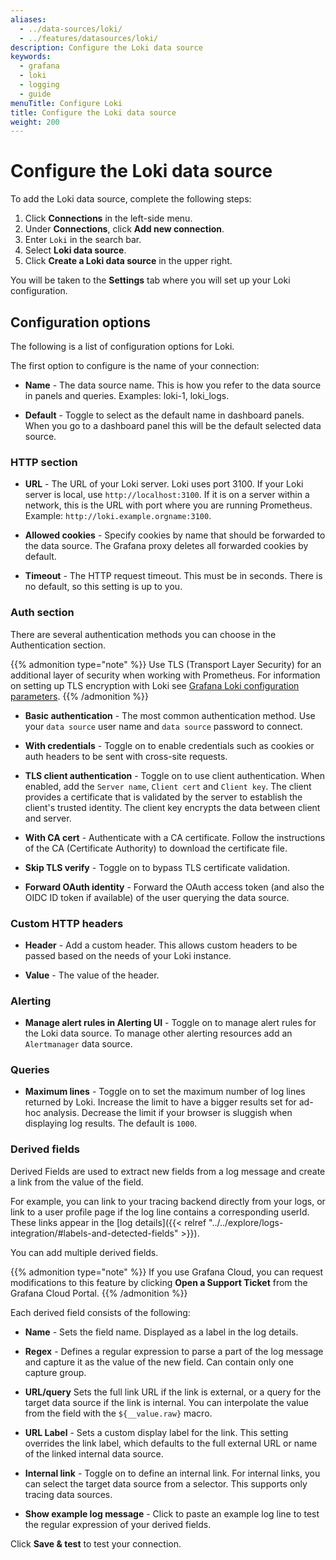 ```yaml
---
aliases:
  - ../data-sources/loki/
  - ../features/datasources/loki/
description: Configure the Loki data source
keywords:
  - grafana
  - loki
  - logging
  - guide
menuTitle: Configure Loki
title: Configure the Loki data source
weight: 200
---
```


# Configure the Loki data source

To add the Loki data source, complete the following steps:

1. Click **Connections** in the left-side menu.
1. Under **Connections**, click **Add new connection**.
1. Enter `Loki` in the search bar.
1. Select **Loki data source**.
1. Click **Create a Loki data source** in the upper right.

You will be taken to the **Settings** tab where you will set up your Loki configuration.

## Configuration options

The following is a list of configuration options for Loki.

The first option to configure is the name of your connection:

- **Name** - The data source name. This is how you refer to the data source in panels and queries. Examples: loki-1, loki_logs.

- **Default** - Toggle to select as the default name in dashboard panels. When you go to a dashboard panel this will be the default selected data source.

### HTTP section

- **URL** - The URL of your Loki server. Loki uses port 3100. If your Loki server is local, use `http://localhost:3100`. If it is on a server within a network, this is the URL with port where you are running Prometheus. Example: `http://loki.example.orgname:3100`.

- **Allowed cookies** - Specify cookies by name that should be forwarded to the data source. The Grafana proxy deletes all forwarded cookies by default.

- **Timeout** - The HTTP request timeout. This must be in seconds. There is no default, so this setting is up to you.

### Auth section

There are several authentication methods you can choose in the Authentication section.

{{% admonition type="note" %}}
Use TLS (Transport Layer Security) for an additional layer of security when working with Prometheus. For information on setting up TLS encryption with Loki see [Grafana Loki configuration parameters](https://grafana.com/docs/loki/latest/configuration/).
{{% /admonition %}}

- **Basic authentication** - The most common authentication method. Use your `data source` user name and `data source` password to connect.

- **With credentials** - Toggle on to enable credentials such as cookies or auth headers to be sent with cross-site requests.

- **TLS client authentication** - Toggle on to use client authentication. When enabled, add the `Server name`, `Client cert` and `Client key`. The client provides a certificate that is validated by the server to establish the client's trusted identity. The client key encrypts the data between client and server.

- **With CA cert** - Authenticate with a CA certificate. Follow the instructions of the CA (Certificate Authority) to download the certificate file.

- **Skip TLS verify** - Toggle on to bypass TLS certificate validation.

- **Forward OAuth identity** - Forward the OAuth access token (and also the OIDC ID token if available) of the user querying the data source.

### Custom HTTP headers

- **Header** - Add a custom header. This allows custom headers to be passed based on the needs of your Loki instance.

- **Value** - The value of the header.

### Alerting

- **Manage alert rules in Alerting UI** - Toggle on to manage alert rules for the Loki data source. To manage other alerting resources add an `Alertmanager` data source.

### Queries

- **Maximum lines** - Toggle on to set the maximum number of log lines returned by Loki. Increase the limit to have a bigger results set for ad-hoc analysis. Decrease the limit if your browser is sluggish when displaying log results. The default is `1000`.

<!-- {{% admonition type="note" %}}
To troubleshoot configuration and other issues, check the log file located at `/var/log/grafana/grafana.log` on Unix systems, or in `<grafana_install_dir>/data/log` on other platforms and manual installations.
{{% /admonition %}} -->

### Derived fields

Derived Fields are used to extract new fields from a log message and create a link from the value of the field.

For example, you can link to your tracing backend directly from your logs, or link to a user profile page if the log line contains a corresponding userId.
These links appear in the [log details]({{< relref "../../explore/logs-integration/#labels-and-detected-fields" >}}).

You can add multiple derived fields.

{{% admonition type="note" %}}
If you use Grafana Cloud, you can request modifications to this feature by clicking **Open a Support Ticket** from the Grafana Cloud Portal.
{{% /admonition %}}

Each derived field consists of the following:

- **Name** - Sets the field name. Displayed as a label in the log details.

- **Regex** - Defines a regular expression to parse a part of the log message and capture it as the value of the new field. Can contain only one capture group.

- **URL/query** Sets the full link URL if the link is external, or a query for the target data source if the link is internal. You can interpolate the value from the field with the `${__value.raw}` macro.

- **URL Label** - Sets a custom display label for the link. This setting overrides the link label, which defaults to the full external URL or name of the linked internal data source.

- **Internal link** - Toggle on to define an internal link. For internal links, you can select the target data source from a selector. This supports only tracing data sources.

- **Show example log message** - Click to paste an example log line to test the regular expression of your derived fields.

Click **Save & test** to test your connection.
